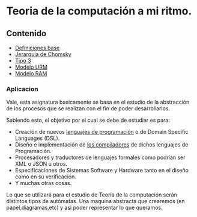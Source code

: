 # Teoria de la computación a mi ritmo.
## Contenido
- [Definiciones base](struct/definiciones.md)
- [Jerarquia de Chomsky](struct/jerarquiaDeChomsky.md)
- [Tipo 3](struct/Tipo3.md)
- [Modelo URM](struct/urm.md)
- [Modelo RAM](struct/ram.md)
### Aplicacion

Vale, esta asignatura basicamente se basa en el estudio de la abstracción de los procesos que se realizan con el fin de poder desarrollarlos.

Sabiendo esto, el objetivo por el cual se debe de estudiar es para:

- Creación de nuevos <ins>lenguajes de programación</ins> o de Domain Specific Languages (DSL).
- Diseño e implementación de <ins>los compiladores</ins> de dichos lenguajes de Programación.
- Procesadores y traductores de lenguajes formales como podrían ser XML o JSON u otros.
- Especificaciones de Sistemas Software y Hardware tanto en el diseño como en su verificación.
- Y muchas otras cosas.

Lo que se utilizará para el estudio de Teoría de la computación serán distintos tipos de autómatas. Una maquina abstracta que crearemos (en papel,diagramas,etc) y asi poder representar lo que queramos.